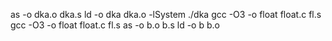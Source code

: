 as -o dka.o dka.s
ld -o dka dka.o -lSystem 
./dka
gcc -O3 -o float float.c fl.s
gcc -O3 -o float float.c fl.s
as -o b.o b.s
ld -o b b.o
